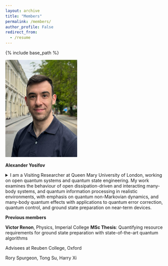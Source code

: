 ```yaml
---
layout: archive
title: "Members"
permalink: /members/
author_profile: False
redirect_from:
  - /resume
---
```


{% include base_path %}



<img src="/images/Alexander.jpg" alt="Description" style="border-radius: 1px; box-shadow: 0 0px 1px rgba(0, 0, 0, 0.02); border: 0px solid #ccc; width: 225px;">

**Alexander Yosifov**

<details>
  <summary>I am a Visiting Researcher at Queen Mary University of London, working on open quantum systems and quantum state engineering. My work examines the behaviour of open dissipation-driven and interacting many-body systems, and quantum information processing in realistic environments, with emphasis on quantum non-Markovian dynamics, and many-body quantum effects with applications to quantum error correction, quantum control, and ground state preparation on near-term devices.</summary><br>
    
Previously, I was a Researcher at the Hong Kong Research Center of Huawei, where I developed quantum-based algorithms for optimization.<br>
Prior to that, I was working with Prof. Vlatko Vedral at the University of Oxford, focusing on quantum collision models for steady-state preparation and error mitigation.


</details>


 

**Previous members**

**Victor Renon**, Physics, Imperial College
**MSc Thesis**: Quantifying resource requirements for ground state preparation with state-of-the-art quantum algorithms

Advisees at Reuben College, Oxford

Rory Spurgeon, Tong Su, Harry Xi 
